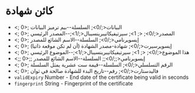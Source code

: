# كائن شهادة

* <; 0>; البيانات<;/0>; السلسلة--بيم ترميز البيانات
* <; 0>; المصدر<;/0>; <; 1>; سيرتيفيكاتيبرينسيبال<;/1>;--المصدر الرئيسي
* <; 0>; إيسويرنامي<;/0>; السلسلة--الاسم الشائع للمصدر
* <; 0>; إيسويرسيرت<;/0>; شهادة-مصدر الشهادة (أن لم تكن موقعة ذاتيا)
* <; 0>; هذا الموضوع<;/0>; <; 1>; سيرتيفيكاتيبرينسيبال<;/1>;--الموضوع الرئيسي
* <;; 0>;; إيسويرنامي<;;/0>;; السلسلة--الاسم الشائع للمصدر
* <; 0>; الرقم التسلسلي<;/0>; السلسلة--قيمة ست عشرية يمثل السلسلة
* <; 0>; فاليدستارت<;/0>; رقم--تاريخ البدء للشهادة صالحة في ثوان
* `validExpiry` Number - End date of the certificate being valid in seconds
* `fingerprint` String - Fingerprint of the certificate